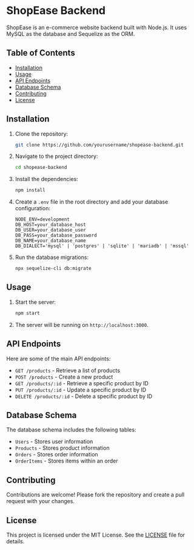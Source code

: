 
# ShopEase Backend

ShopEase is an e-commerce website backend built with Node.js. It uses MySQL as the database and Sequelize as the ORM.


## Table of Contents

- [Installation](#installation)
- [Usage](#usage)
- [API Endpoints](#api-endpoints)
- [Database Schema](#database-schema)
- [Contributing](#contributing)
- [License](#license)

## Installation


1. Clone the repository:
    ```bash
    git clone https://github.com/yourusername/shopease-backend.git
    ```

2. Navigate to the project directory:
    ```bash
    cd shopease-backend
    ```

3. Install the dependencies:
    ```bash
    npm install
    ```

4. Create a `.env` file in the root directory and add your database configuration:
    ```env
    NODE_ENV=development
    DB_HOST=your_database_host
    DB_USER=your_database_user
    DB_PASS=your_database_password
    DB_NAME=your_database_name
    DB_DIALECT='mysql' | 'postgres' | 'sqlite' | 'mariadb' | 'mssql'
    ```

5. Run the database migrations:
    ```bash
    npx sequelize-cli db:migrate
    ```

## Usage

1. Start the server:
    ```bash
    npm start
    ```

2. The server will be running on `http://localhost:3000`.

## API Endpoints

Here are some of the main API endpoints:

- `GET /products` - Retrieve a list of products
- `POST /products` - Create a new product
- `GET /products/:id` - Retrieve a specific product by ID
- `PUT /products/:id` - Update a specific product by ID
- `DELETE /products/:id` - Delete a specific product by ID

## Database Schema

The database schema includes the following tables:

- `Users` - Stores user information
- `Products` - Stores product information
- `Orders` - Stores order information
- `OrderItems` - Stores items within an order

## Contributing

Contributions are welcome! Please fork the repository and create a pull request with your changes.

## License

This project is licensed under the MIT License. See the [LICENSE](LICENSE) file for details.

